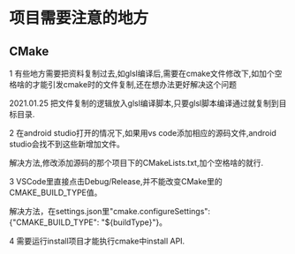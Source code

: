 # 项目需要注意的地方

## CMake

1 有些地方需要把资料复制过去,如glsl编译后,需要在cmake文件修改下,如加个空格啥的才能引发cmake时的文件复制,还在想办法更好解决这个问题

2021.01.25 把文件复制的逻辑放入glsl编译脚本,只要glsl脚本编译通过就复制到目标目录.

2 在android studio打开的情况下,如果用vs code添加相应的源码文件,android studio会找不到这些新增加文件。

解决方法,修改添加源码的那个项目下的CMakeLists.txt,加个空格啥的就行.

3 VSCode里直接点击Debug/Release,并不能改变CMake里的CMAKE_BUILD_TYPE值。

解决方法，在settings.json里"cmake.configureSettings": {"CMAKE_BUILD_TYPE": "${buildType}"}。

4 需要运行install项目才能执行cmake中install API.
